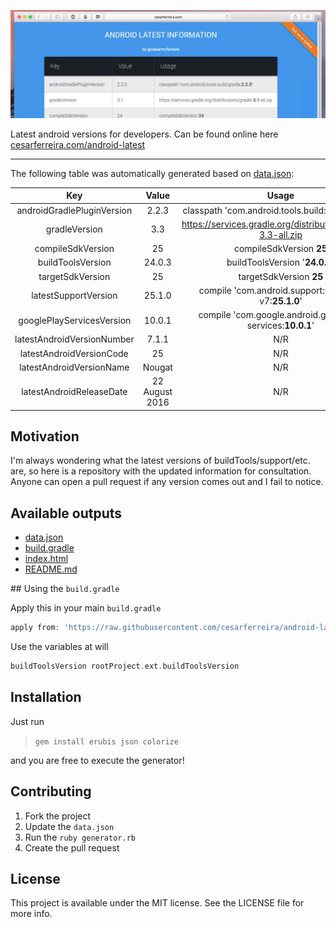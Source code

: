 ![Image](https://github.com/cesarferreira/android-latest/raw/master/extras/web-screenshot.png)

Latest android versions for developers. Can be found online here [cesarferreira.com/android-latest](http://cesarferreira.com/android-latest/)


------------
The following table was automatically generated based on [data.json](data.json):

<center>

| Key | Value     | Usage      |
|:-----------:|:--------:|:--------:|
| androidGradlePluginVersion | 2.2.3 | classpath 'com.android.tools.build:gradle:<strong>2.2.3</strong>' |
| gradleVersion | 3.3 | https://services.gradle.org/distributions/gradle-3.3-all.zip |
| compileSdkVersion | 25 | compileSdkVersion <strong>25</strong> |
| buildToolsVersion | 24.0.3 | buildToolsVersion '<strong>24.0.3</strong>' |
| targetSdkVersion | 25 | targetSdkVersion <strong>25</strong> |
| latestSupportVersion | 25.1.0 | compile 'com.android.support:support-v7:<strong>25.1.0</strong>' |
| googlePlayServicesVersion | 10.0.1 | compile 'com.google.android.gms:play-services:<strong>10.0.1</strong>' |
| latestAndroidVersionNumber | 7.1.1 | N/R |
| latestAndroidVersionCode | 25 | N/R |
| latestAndroidVersionName | Nougat | N/R |
| latestAndroidReleaseDate | 22 August 2016 | N/R |

</center>

## Motivation

I'm always wondering what the latest versions of buildTools/support/etc. are, so here is a repository with the updated information for consultation.
Anyone can open a pull request if any version comes out and I fail to notice.

## Available outputs

- [data.json](data.json)
- [build.gradle](generated/build.gradle)
- [index.html](http://cesarferreira.com/android-latest/)
- [README.md](generated/README.md)

## Using the `build.gradle`

Apply this in your main `build.gradle`
```groovy
apply from: 'https://raw.githubusercontent.com/cesarferreira/android-latest/master/generated/build.gradle'
```

Use the variables at will
```groovy
buildToolsVersion rootProject.ext.buildToolsVersion
```

## Installation

Just run
> `gem install erubis json colorize`

and you are free to execute the generator!


## Contributing

1. Fork the project
2. Update the `data.json`
3. Run the `ruby generator.rb`
4. Create the pull request

## License

This project is available under the MIT license. See the LICENSE file for more info.
